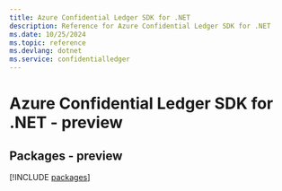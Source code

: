 ```yaml
---
title: Azure Confidential Ledger SDK for .NET
description: Reference for Azure Confidential Ledger SDK for .NET
ms.date: 10/25/2024
ms.topic: reference
ms.devlang: dotnet
ms.service: confidentialledger
---
```

# Azure Confidential Ledger SDK for .NET - preview
## Packages - preview
[!INCLUDE [packages](confidential-ledger-index.md)]